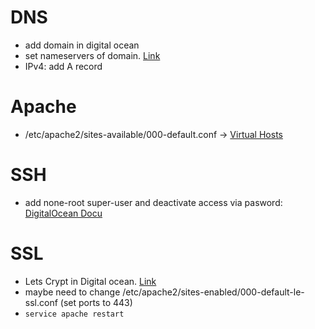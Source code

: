 # DNS
- add domain in digital ocean
- set nameservers of domain. [Link](https://www.digitalocean.com/community/tutorials/how-to-point-to-digitalocean-nameservers-from-common-domain-registrars)
- IPv4: add A record

# Apache
- /etc/apache2/sites-available/000-default.conf -> [Virtual Hosts](https://httpd.apache.org/docs/2.4/vhosts/name-based.html)

# SSH
- add none-root super-user and deactivate access via pasword: [DigitalOcean Docu](https://www.digitalocean.com/community/tutorials/initial-server-setup-with-ubuntu-16-04)

# SSL 
- Lets Crypt in Digital ocean. [Link](https://www.digitalocean.com/community/tutorials/how-to-secure-apache-with-let-s-encrypt-on-ubuntu-16-04)
- maybe need to change /etc/apache2/sites-enabled/000-default-le-ssl.conf (set ports to 443)
- `service apache restart`
